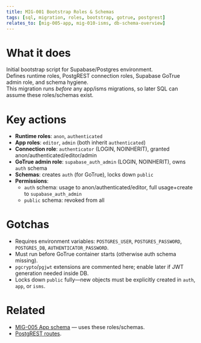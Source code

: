 ```yaml
---
title: MIG-001 Bootstrap Roles & Schemas
tags: [sql, migration, roles, bootstrap, gotrue, postgrest]
relates_to: [mig-005-app, mig-010-isms, db-schema-overview]
---
```


# What it does
Initial bootstrap script for Supabase/Postgres environment.  
Defines runtime roles, PostgREST connection roles, Supabase GoTrue admin role, and schema hygiene.  
This migration runs *before* any app/isms migrations, so later SQL can assume these roles/schemas exist.

# Key actions
- **Runtime roles**: `anon`, `authenticated`  
- **App roles**: `editor`, `admin` (both inherit `authenticated`)  
- **Connection role**: `authenticator` (LOGIN, NOINHERIT), granted anon/authenticated/editor/admin  
- **GoTrue admin role**: `supabase_auth_admin` (LOGIN, NOINHERIT), owns `auth` schema  
- **Schemas**: creates `auth` (for GoTrue), locks down `public`  
- **Permissions**: 
  - `auth` schema: usage to anon/authenticated/editor, full usage+create to `supabase_auth_admin`  
  - `public` schema: revoked from all  

# Gotchas
- Requires environment variables: `POSTGRES_USER`, `POSTGRES_PASSWORD`, `POSTGRES_DB`, `AUTHENTICATOR_PASSWORD`.  
- Must run before GoTrue container starts (otherwise auth schema missing).  
- `pgcrypto`/`pgjwt` extensions are commented here; enable later if JWT generation needed inside DB.  
- Locks down `public` fully—new objects must be explicitly created in `auth`, `app`, or `isms`.

# Related
- [MIG-005 App schema](mig-005-app.md) — uses these roles/schemas.  
- [PostgREST routes](../30-apis-and-schema/postgrest-routes.md).
